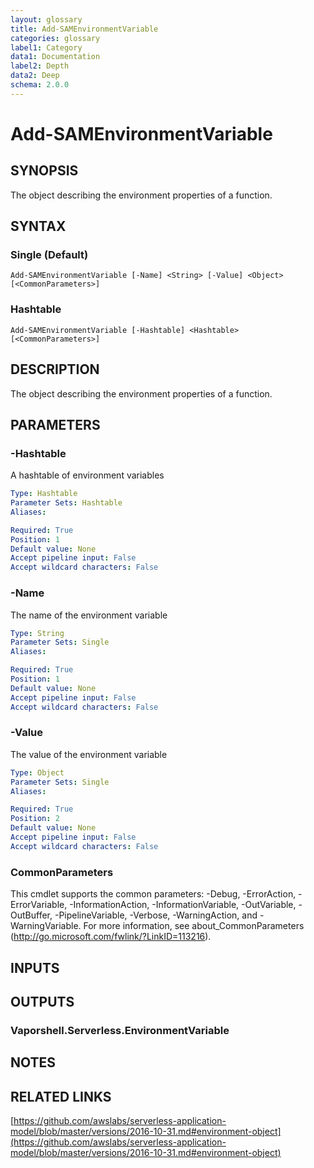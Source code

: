 ```yaml
---
layout: glossary
title: Add-SAMEnvironmentVariable
categories: glossary
label1: Category
data1: Documentation
label2: Depth
data2: Deep
schema: 2.0.0
---
```


# Add-SAMEnvironmentVariable

## SYNOPSIS
The object describing the environment properties of a function.

## SYNTAX

### Single (Default)
```
Add-SAMEnvironmentVariable [-Name] <String> [-Value] <Object> [<CommonParameters>]
```

### Hashtable
```
Add-SAMEnvironmentVariable [-Hashtable] <Hashtable> [<CommonParameters>]
```

## DESCRIPTION
The object describing the environment properties of a function.

## PARAMETERS

### -Hashtable
A hashtable of environment variables

```yaml
Type: Hashtable
Parameter Sets: Hashtable
Aliases:

Required: True
Position: 1
Default value: None
Accept pipeline input: False
Accept wildcard characters: False
```

### -Name
The name of the environment variable

```yaml
Type: String
Parameter Sets: Single
Aliases:

Required: True
Position: 1
Default value: None
Accept pipeline input: False
Accept wildcard characters: False
```

### -Value
The value of the environment variable

```yaml
Type: Object
Parameter Sets: Single
Aliases:

Required: True
Position: 2
Default value: None
Accept pipeline input: False
Accept wildcard characters: False
```

### CommonParameters
This cmdlet supports the common parameters: -Debug, -ErrorAction, -ErrorVariable, -InformationAction, -InformationVariable, -OutVariable, -OutBuffer, -PipelineVariable, -Verbose, -WarningAction, and -WarningVariable.
For more information, see about_CommonParameters (http://go.microsoft.com/fwlink/?LinkID=113216).

## INPUTS

## OUTPUTS

### Vaporshell.Serverless.EnvironmentVariable

## NOTES

## RELATED LINKS

[https://github.com/awslabs/serverless-application-model/blob/master/versions/2016-10-31.md#environment-object](https://github.com/awslabs/serverless-application-model/blob/master/versions/2016-10-31.md#environment-object)


